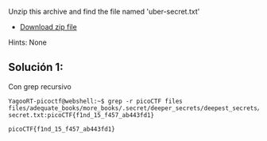 Unzip this archive and find the file named 'uber-secret.txt'

- [Download zip file](https://artifacts.picoctf.net/c/502/files.zip)

Hints:
None
## Solución 1:
Con grep recursivo
```
YagooRT-picoctf@webshell:~$ grep -r picoCTF files
files/adequate_books/more_books/.secret/deeper_secrets/deepest_secrets/uber-secret.txt:picoCTF{f1nd_15_f457_ab443fd1}

picoCTF{f1nd_15_f457_ab443fd1}
```
